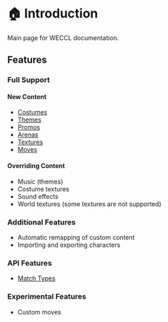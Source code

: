 # 🏠 Introduction

<show-structure for="chapter" depth="2"/>

<link-summary>
Main page for WECCL documentation.
</link-summary>

## Features

### Full Support
#### New Content
- [Costumes](Costumes.md)
- [Themes](Themes.md)
- [Promos](Promos.md)
- [Arenas](Arenas.md)
- [Textures](Textures.md)
- [Moves](Moves.md)

#### Overriding Content
- Music (themes)
- Costume textures
- Sound effects
- World textures (some textures are not supported)

### Additional Features
- Automatic remapping of custom content
- Importing and exporting characters

### API Features
- [Match Types](MatchTypes.md)


### Experimental Features
- Custom moves

